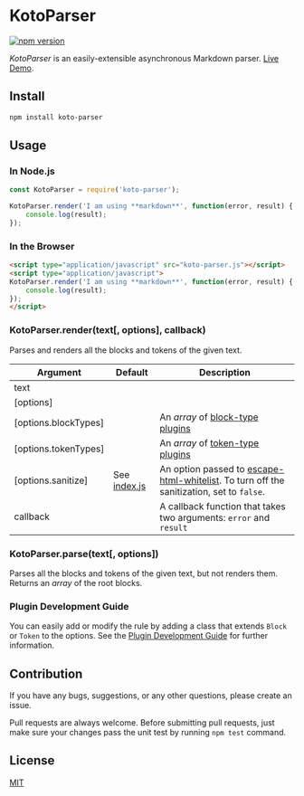 # KotoParser

[![npm version](https://badge.fury.io/js/koto-parser.png)](https://badge.fury.io/js/koto-parser)

*KotoParser* is an easily-extensible asynchronous Markdown parser.
[Live Demo](https://hatamake.github.io/koto-parser/demo/).

## Install

```bash
npm install koto-parser
```

## Usage

### In Node.js

```javascript
const KotoParser = require('koto-parser');

KotoParser.render('I am using **markdown**', function(error, result) {
	console.log(result);
});
```

### In the Browser

```html
<script type="application/javascript" src="koto-parser.js"></script>
<script type="application/javascript">
KotoParser.render('I am using **markdown**', function(error, result) {
	console.log(result);
});
</script>
```

### KotoParser.render(text[, options], callback)

Parses and renders all the blocks and tokens of the given text.

 Argument              | Default                           | Description
-----------------------|-----------------------------------|-------------
 text                  |                                   | 
 [options]             |                                   | 
 [options.blockTypes]  |                                   | An *array* of [block-type plugins](/docs/plugin.md#)
 [options.tokenTypes]  |                                   | An *array* of [token-type plugins](/docs/plugin.md#)
 [options.sanitize]    | See [index.js](/lib/index.js#L19) | An option passed to [escape-html-whitelist](https://github.com/hatamake/escape-html). To turn off the sanitization, set to `false`.
 callback              |                                   | A callback function that takes two arguments: `error` and `result`

### KotoParser.parse(text[, options])

Parses all the blocks and tokens of the given text, but not renders them.
Returns an *array* of the root blocks.

### Plugin Development Guide

You can easily add or modify the rule by adding a class that extends `Block` or `Token` to the options.
See the [Plugin Development Guide](/doc/plugin.md) for further information.

## Contribution

If you have any bugs, suggestions, or any other questions, please create an issue.

Pull requests are always welcome. Before submitting pull requests, just make sure your changes pass the unit test by running `npm test` command.

## License

[MIT](/LICENSE)